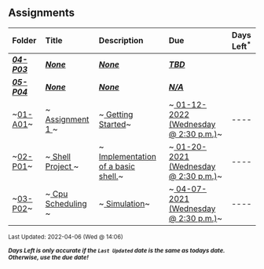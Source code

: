 ## Assignments

| Folder | Title | Description | Due | Days Left<sup>*</sup> |
|:------|:------|:------|:------|:-----:|
| ***<a href="https://github.com/rugbyprof/5143-Operating-Systems/tree/master/Assignments/04-P03">04-P03</a>*** | ***<a href="https://github.com/rugbyprof/5143-Operating-Systems/tree/master/Assignments/04-P03">None</a>*** | ***<a href="https://github.com/rugbyprof/5143-Operating-Systems/tree/master/Assignments/04-P03">None</a>*** | ***<a href="https://github.com/rugbyprof/5143-Operating-Systems/tree/master/Assignments/04-P03"> TBD</a>*** |  |
| ***<a href="https://github.com/rugbyprof/5143-Operating-Systems/tree/master/Assignments/05-P04">05-P04</a>*** | ***<a href="https://github.com/rugbyprof/5143-Operating-Systems/tree/master/Assignments/05-P04">None</a>*** | ***<a href="https://github.com/rugbyprof/5143-Operating-Systems/tree/master/Assignments/05-P04">None</a>*** | ***<a href="https://github.com/rugbyprof/5143-Operating-Systems/tree/master/Assignments/05-P04">N/A</a>*** |  |
| ~<a href="https://github.com/rugbyprof/5143-Operating-Systems/tree/master/Assignments/01-A01">01-A01</a>~ | ~<a href="https://github.com/rugbyprof/5143-Operating-Systems/tree/master/Assignments/01-A01"> Assignment 1 </a>~ | ~<a href="https://github.com/rugbyprof/5143-Operating-Systems/tree/master/Assignments/01-A01"> Getting Started</a>~ | ~<a href="https://github.com/rugbyprof/5143-Operating-Systems/tree/master/Assignments/01-A01"> 01-12-2022 (Wednesday @ 2:30 p.m.)</a>~ | ---- |
| ~<a href="https://github.com/rugbyprof/5143-Operating-Systems/tree/master/Assignments/02-P01">02-P01</a>~ | ~<a href="https://github.com/rugbyprof/5143-Operating-Systems/tree/master/Assignments/02-P01"> Shell Project </a>~ | ~<a href="https://github.com/rugbyprof/5143-Operating-Systems/tree/master/Assignments/02-P01"> Implementation of a basic shell.</a>~ | ~<a href="https://github.com/rugbyprof/5143-Operating-Systems/tree/master/Assignments/02-P01"> 01-20-2021 (Wednesday @ 2:30 p.m.)</a>~ | ---- |
| ~<a href="https://github.com/rugbyprof/5143-Operating-Systems/tree/master/Assignments/03-P02">03-P02</a>~ | ~<a href="https://github.com/rugbyprof/5143-Operating-Systems/tree/master/Assignments/03-P02"> Cpu Scheduling </a>~ | ~<a href="https://github.com/rugbyprof/5143-Operating-Systems/tree/master/Assignments/03-P02"> Simulation</a>~ | ~<a href="https://github.com/rugbyprof/5143-Operating-Systems/tree/master/Assignments/03-P02"> 04-07-2021 (Wednesday @ 2:30 p.m.)</a>~ | ---- |

<sup>Last Updated: 2022-04-06 (Wed @ 14:06)</sup> 

<sup>***Days Left is only accurate if the `Last Updated` date is the same as todays date. Otherwise, use the due date!***</sup> 